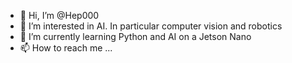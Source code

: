- 👋 Hi, I’m @Hep000
- 👀 I’m interested in AI. In particular computer vision and robotics
- 🌱 I’m currently learning Python and AI on a Jetson Nano
- 📫 How to reach me ...
